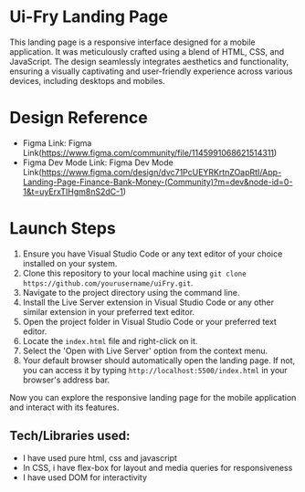 # Ui-Fry Landing Page
This landing page is a responsive interface designed for a mobile application. It was meticulously crafted using a blend of HTML, CSS, and JavaScript. The design seamlessly integrates aesthetics and functionality, ensuring a visually captivating and user-friendly experience across various devices, including desktops and mobiles.

# Design Reference
* Figma Link: Figma Link(https://www.figma.com/community/file/1145991068621514311)
* Figma Dev Mode Link: Figma Dev Mode Link(https://www.figma.com/design/dvc71PcUEYRKrtnZOapRtI/App-Landing-Page-Finance-Bank-Money-(Community)?m=dev&node-id=0-1&t=uyErxTIHgm8nS2dC-1)

# Launch Steps
1. Ensure you have Visual Studio Code or any text editor of your choice installed on your system.
2. Clone this repository to your local machine using `git clone https://github.com/yourusername/uiFry.git`.
3. Navigate to the project directory using the command line.
4. Install the Live Server extension in Visual Studio Code or any other similar extension in your preferred text editor.
5. Open the project folder in Visual Studio Code or your preferred text editor.
6. Locate the `index.html` file and right-click on it.
7. Select the 'Open with Live Server' option from the context menu.
8. Your default browser should automatically open the landing page. If not, you can access it by typing `http://localhost:5500/index.html` in your browser's address bar.

Now you can explore the responsive landing page for the mobile application and interact with its features.


## Tech/Libraries used:
* I have used pure html, css and javascript
* In CSS, i have flex-box for layout and media queries for responsiveness
* I have used DOM for interactivity

